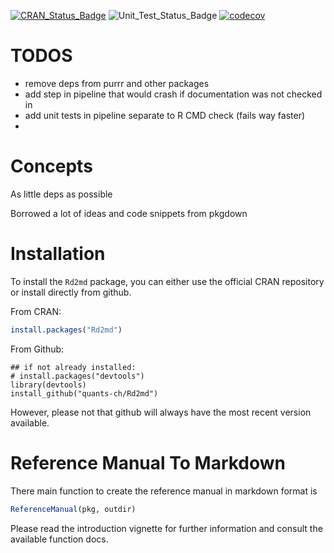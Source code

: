 [![CRAN_Status_Badge](http://www.r-pkg.org/badges/version/Rd2md)](https://cran.r-project.org/package=Rd2md)
![Unit_Test_Status_Badge](https://github.com/quantsch/Rd2md/actions/workflows/r-cmd-check.yaml/badge.svg?branch=master)
[![codecov](https://codecov.io/gh/quantsch/Rd2md/graph/badge.svg?token=0ZHTXDYG3T)](https://codecov.io/gh/quantsch/Rd2md)

# TODOS

* remove deps from purrr and other packages
* add step in pipeline that would crash if documentation was not checked in
* add unit tests in pipeline separate to R CMD check (fails way faster)
* 

# Concepts

As little deps as possible

Borrowed a lot of ideas and code snippets from pkgdown



# Installation

To install the `Rd2md` package, you can either use the official CRAN repository or install directly from github.

From CRAN:

```r
install.packages("Rd2md")
```

From Github:
```
## if not already installed:
# install.packages("devtools") 
library(devtools)
install_github("quants-ch/Rd2md")
```

However, please not that github will always have the most recent version available.

# Reference Manual To Markdown

There main function to create the reference manual in markdown format is

```r
ReferenceManual(pkg, outdir)
```

Please read the introduction vignette for further information and consult the available function docs.